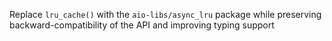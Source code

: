 Replace `lru_cache()` with the `aio-libs/async_lru` package while preserving backward-compatibility of the API and improving typing support
